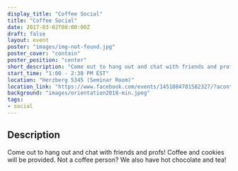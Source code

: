 ```yaml
---
display_title: "Coffee Social"
title: "Coffee Social"
date: 2017-03-02T00:00:00Z
draft: false
layout: event
poster: "images/img-not-found.jpg"
poster_cover: "contain"
poster_position: "center"
short_description: "Come out to hang out and chat with friends and profs! Coffee and cookies will be provided."
start_time: "1:00 - 2:30 PM EST"
location: "Herzberg 5345 (Seminar Room)"
location_link: "https://www.facebook.com/events/1451084781582327/?acontext=%7B%22event_action_history%22%3A[%7B%22surface%22%3A%22page%22%7D]%7D"
background: "images/orientation2018-min.jpeg"
tags:
- social
---
```


## Description

Come out to hang out and chat with friends and profs! Coffee and cookies will be provided. Not a coffee person? We also have hot chocolate and tea!